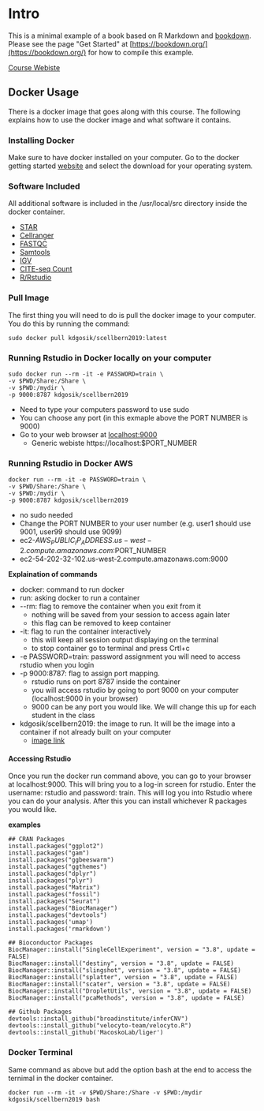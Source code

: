 # Intro

 This is a minimal example of a book based on R Markdown and [bookdown](https://github.com/rstudio/bookdown). Please see the page "Get Started" at [https://bookdown.org/](https://bookdown.org/) for how to compile this example.
 
[Course Webiste](https://broadinstitute.github.io/2019_scWorkshop/)


## Docker Usage

There is a docker image that goes along with this course.  The following explains how to use the docker image and what software it contains.  

### Installing Docker

Make sure to have docker installed on your computer. Go to the docker getting started [website](https://www.docker.com/get-started) and select the download for your operating system.  


### Software Included

All additional software is included in the /usr/local/src directory inside the docker container.  

  - [STAR](https://github.com/alexdobin/STAR)
  - [Cellranger](https://support.10xgenomics.com/single-cell-gene-expression/software/pipelines/latest/installation)
  - [FASTQC](https://www.bioinformatics.babraham.ac.uk/projects/download.html)
  - [Samtools](https://github.com/samtools/samtools)
  - [IGV](http://software.broadinstitute.org/software/igv/)
  - [CITE-seq Count](https://github.com/Hoohm/CITE-seq-Count)
  - [R/Rstudio](https://www.rstudio.com/)
  
  
### Pull Image

The first thing you will need to do is pull the docker image to your computer.  You do this by running the command:

```{bash}
sudo docker pull kdgosik/scellbern2019:latest
```

### Running Rstudio in Docker locally on your computer

```{bash}
sudo docker run --rm -it -e PASSWORD=train \
-v $PWD/Share:/Share \
-v $PWD:/mydir \
-p 9000:8787 kdgosik/scellbern2019
```
  - Need to type your computers password to use sudo
  - You can choose any port (in this exmaple above the PORT NUMBER is 9000)
  - Go to your web browser at [localhost:9000](https://localhost:9000)
    - Generic webiste https://localhost:$PORT_NUMBER
  

### Running Rstudio in Docker AWS

```{bash}
docker run --rm -it -e PASSWORD=train \
-v $PWD/Share:/Share \
-v $PWD:/mydir \
-p 9000:8787 kdgosik/scellbern2019
```
  - no sudo needed
  - Change the PORT NUMBER to your user number (e.g. user1 should use 9001, user99 should use 9099)
  - ec2-$AWS_PUBLIC_IP_ADDRESS.us-west-2.compute.amazonaws.com:$PORT_NUMBER
  - ec2-54-202-32-102.us-west-2.compute.amazonaws.com:9000


**Explaination of commands**
  - docker: command to run docker
  - run: asking docker to run a container
  - --rm: flag to remove the container when you exit from it
      - nothing will be saved from your session to access again later
      - this flag can be removed to keep container
  - -it: flag to run the container interactively
    - this will keep all session output displaying on the terminal
    - to stop container go to terminal and press Crtl+c
  - -e PASSWORD=train: password assignment you will need to access rstudio when you login
  - -p 9000:8787: flag to assign port mapping.
    - rstudio runs on port 8787 inside the container
    - you will access rstudio by going to port 9000 on your computer (localhost:9000 in your browser)
    - 9000 can be any port you would like.  We will change this up for each student in the class
  - kdgosik/scellbern2019: the image to run.  It will be the image into a container if not already built on your computer
    - [image link](https://hub.docker.com/r/kdgosik/scellbern2019)



#### Accessing Rstudio

Once you run the docker run command above, you can go to your browser at localhost:9000.  This will bring you to a log-in screen for rstudio.  Enter the username: rstudio and password: train.  This will log you into Rstudio where you can do your analysis.  After this you can install whichever R packages you would like.  


**examples**
```{R}
## CRAN Packages
install.packages("ggplot2")
install.packages("gam")
install.packages("ggbeeswarm")
install.packages("ggthemes")
install.packages("dplyr")
install.packages("plyr")
install.packages("Matrix")
install.packages("fossil")
install.packages("Seurat")
install.packages("BiocManager")
install.packages("devtools")
install.packages('umap')
install.packages('rmarkdown')

## Bioconductor Packages
BiocManager::install("SingleCellExperiment", version = "3.8", update = FALSE)
BiocManager::install("destiny", version = "3.8", update = FALSE)
BiocManager::install("slingshot", version = "3.8", update = FALSE)
BiocManager::install("splatter", version = "3.8", update = FALSE)
BiocManager::install("scater", version = "3.8", update = FALSE)
BiocManager::install("DropletUtils", version = "3.8", update = FALSE)
BiocManager::install("pcaMethods", version = "3.8", update = FALSE)

## Github Packages
devtools::install_github("broadinstitute/inferCNV")
devtools::install_github("velocyto-team/velocyto.R")
devtools::install_github('MacoskoLab/liger')
```

### Docker Terminal

Same command as above but add the option bash at the end to access the ternimal in the docker container.

```{bash}
docker run --rm -it -v $PWD/Share:/Share -v $PWD:/mydir kdgosik/scellbern2019 bash
```
